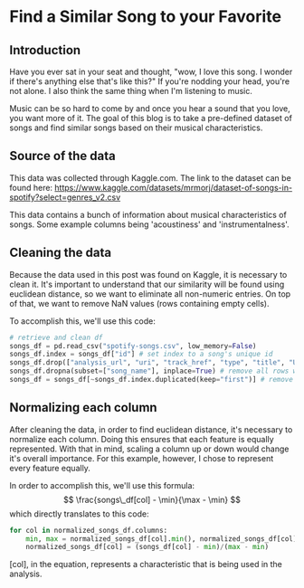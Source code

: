 # Find a Similar Song to your Favorite
## Introduction
Have you ever sat in your seat and thought, "wow, I love this song. I wonder if there's anything else that's like this?" If you're nodding your head, you're not alone. I also think the same thing when I'm listening to music.

Music can be so hard to come by and once you hear a sound that you love, you want more of it. The goal of this blog is to take a pre-defined dataset of songs and find similar songs based on their musical characteristics.

## Source of the data
This data was collected through Kaggle.com. The link to the dataset can be found here: https://www.kaggle.com/datasets/mrmorj/dataset-of-songs-in-spotify?select=genres_v2.csv

This data contains a bunch of information about musical characteristics of songs. Some example columns being 'acoustiness' and 'instrumentalness'.

## Cleaning the data
Because the data used in this post was found on Kaggle, it is necessary to clean it. It's important to understand that our similarity will be found using euclidean distance, so we want to eliminate all non-numeric entries. On top of that, we want to remove NaN values (rows containing empty cells). 

To accomplish this, we'll use this code:
```py
# retrieve and clean df
songs_df = pd.read_csv("spotify-songs.csv", low_memory=False)
songs_df.index = songs_df["id"] # set index to a song's unique id
songs_df.drop(["analysis_url", "uri", "track_href", "type", "title", "Unnamed: 0", "id", "genre"], axis=1, inplace=True) # remove unused/non-numeric columns
songs_df.dropna(subset=["song_name"], inplace=True) # remove all rows with NaN song_names
songs_df = songs_df[~songs_df.index.duplicated(keep="first")] # remove duplicate entries
```

## Normalizing each column
After cleaning the data, in order to find euclidean distance, it's necessary to normalize each column. Doing this ensures that each feature is equally represented. With that in mind, scaling a column up or down would change it's overall importance. For this example, however, I chose to represent every feature equally.

In order to accomplish this, we'll use this formula:
$$
\frac{songs\_df[col] - \min}{\max - \min}
$$
which directly translates to this code:
```py
for col in normalized_songs_df.columns:
    min, max = normalized_songs_df[col].min(), normalized_songs_df[col].max()
    normalized_songs_df[col] = (songs_df[col] - min)/(max - min)
```

[col], in the equation, represents a characteristic that is being used in the analysis.


